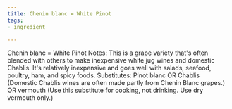 ```yaml
---
title: Chenin blanc = White Pinot
tags:
- ingredient

---
```

Chenin blanc = White Pinot Notes: This is a grape variety that's often blended with others to make inexpensive white jug wines and domestic Chablis. It's relatively inexpensive and goes well with salads, seafood, poultry, ham, and spicy foods. Substitutes: Pinot blanc OR Chablis (Domestic Chablis wines are often made partly from Chenin Blanc grapes.) OR vermouth (Use this substitute for cooking, not drinking. Use dry vermouth only.)
